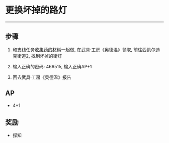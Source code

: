 # 更换坏掉的路灯

---

## 步骤

1. 和支线任务[收集药的材料](/game/TheLegendOfHeroes/SenNoKiseki/quests/%E6%94%B6%E9%9B%86%E8%8D%AF%E7%9A%84%E6%9D%90%E6%96%99.md)一起做, 在武具·工房《奥德温》领取, 前往西凯尔迪克街道2, 找到坏掉的街灯

2. 输入正确的密码: 466515, 输入正确AP+1

3. 回去武具·工房《奥德温》报告

## AP

- 4+1

## 奖励

- 探知